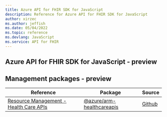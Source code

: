 ```yaml
---
title: Azure API for FHIR SDK for JavaScript
description: Reference for Azure API for FHIR SDK for JavaScript
author: xirzec
ms.author: jeffish
ms.date: 05/04/2022
ms.topic: reference
ms.devlang: JavaScript
ms.service: API for FHIR
---
```

## Azure API for FHIR SDK for JavaScript - preview
## Management packages - preview
| Reference | Package | Source |
|---|---|---|
|[Resource Management - Health Care APIs](javascript/api/overview/azure/arm-healthcareapis-readme)|[@azure/arm-healthcareapis](https://www.npmjs.com/package/@azure/arm-healthcareapis)|[Github](https://github.com/Azure/azure-sdk-for-js/blob/main/sdk/healthcareapis/arm-healthcareapis)|

